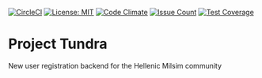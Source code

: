 [![CircleCI](https://circleci.com/gh/HellenicMilsim/tundra/tree/master.svg?style=svg)](https://circleci.com/gh/HellenicMilsim/tundra/tree/master) [![License: MIT](https://img.shields.io/badge/License-MIT-yellow.svg)](https://opensource.org/licenses/MIT) [![Code Climate](https://codeclimate.com/github/HellenicMilsim/tundra/badges/gpa.svg)](https://codeclimate.com/github/HellenicMilsim/tundra) [![Issue Count](https://codeclimate.com/github/HellenicMilsim/tundra/badges/issue_count.svg)](https://codeclimate.com/github/HellenicMilsim/tundra) [![Test Coverage](https://codeclimate.com/github/HellenicMilsim/tundra/badges/coverage.svg)](https://codeclimate.com/github/HellenicMilsim/tundra/coverage)

# Project Tundra

New user registration backend for the Hellenic Milsim community


